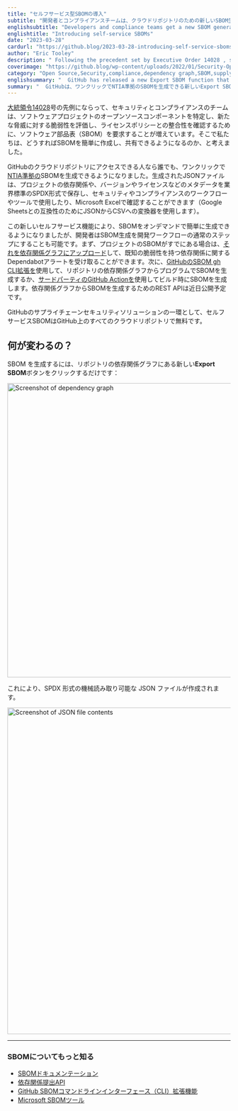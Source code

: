 ```yaml
---
title: "セルフサービス型SBOMの導入"
subtitle: "開発者とコンプライアンスチームは、クラウドリポジトリのための新しいSBOM生成ツールを手に入れることができます。"
englishsubtitle: "Developers and compliance teams get a new SBOM generation tool for cloud repositories."
englishtitle: "Introducing self-service SBOMs"
date: "2023-03-28"
cardurl: "https://github.blog/2023-03-28-introducing-self-service-sboms/"
author: "Eric Tooley"
description: " Following the precedent set by Executive Order 14028 , security and compliance teams increasingly request software bills of materials (SBOMs) to identify the open source components of their software projects, assess their vulnerability to emerging threats, and verify alignment with license policies. So, we asked ourselves, how do we make SBOMs easier to generate and share?  Today, we’re happy to announce a new Export SBOM function that allows anyone with read access to a GitHub cloud repository to generate an NTIA -compliant SBOM with a single click. The resulting JSON file saves project dependencies and metadata, like versions and licenses in the industry standard SPDX format, which can then be used with security and compliance workflows and tools, or reviewed in Microsoft Excel (use a JSON-to-CSV converter for compatibility with Google Sheets).  While this new self-service capability makes it easy to generate SBOMs on-demand, developers can also make SBOM generation a regular step of their development workflow. First, if you already have an SBOM for your project, you can upload it to the dependency graph to receive Dependabot alerts on any dependencies with known vulnerabilities. Next, use GitHub’s SBOM gh CLI extension to programmatically generate SBOMs from your repository’s dependency graph, or use a third-party GitHub Action to generate SBOMs at build time. A REST API fo"
coverimage: "https://github.blog/wp-content/uploads/2022/01/Security-Open-Source-Product.png?resize=1200%2C630"
category: "Open Source,Security,compliance,dependency graph,SBOM,supply chain security"
englishsummary: "  GitHub has released a new Export SBOM function that allows users to generate NTIA-compliant SBOMs with a single click, as well as programmatically generate SBOMs and use third-party GitHub Actions to generate SB"
summary: "  GitHubは、ワンクリックでNTIA準拠のSBOMを生成できる新しいExport SBOM機能をリリースし、プログラムによるSBOM生成やサードパーティのGitHub Actionsを使用してSBOMを生成できるようにしました。"
---
```


<p><a href="https://www.nist.gov/itl/executive-order-14028-improving-nations-cybersecurity">大統領令14028</a>号の先例にならって、セキュリティとコンプライアンスのチームは、ソフトウェアプロジェクトのオープンソースコンポーネントを特定し、新たな脅威に対する脆弱性を評価し、ライセンスポリシーとの整合性を確認するために、ソフトウェア部品表（SBOM）を要求することが増えています。そこで私たちは、どうすればSBOMを簡単に作成し、共有できるようになるのか、と考えました。</p>
<p>GitHubのクラウドリポジトリにアクセスできる人なら誰でも、ワンクリックで<a href="https://ntia.gov/page/software-bill-materials">NTIA準拠の</a>SBOMを生成できるようになりました。生成されたJSONファイルは、プロジェクトの依存関係や、バージョンやライセンスなどのメタデータを業界標準のSPDX形式で保存し、セキュリティやコンプライアンスのワークフローやツールで使用したり、Microsoft Excelで確認することができます（Google Sheetsとの互換性のためにJSONからCSVへの変換器を使用します）。</p>
<p>この新しいセルフサービス機能により、SBOMをオンデマンドで簡単に生成できるようになりましたが、開発者はSBOM生成を開発ワークフローの通常のステップにすることも可能です。まず、プロジェクトのSBOMがすでにある場合は、<a href="https://docs.github.com/code-security/supply-chain-security/understanding-your-software-supply-chain/using-the-dependency-submission-api">それを依存関係グラフにアップロード</a>して、既知の脆弱性を持つ依存関係に関するDependabotアラートを受け取ることができます。次に、<a href="https://github.com/advanced-security/gh-sbom">GitHubのSBOM gh CLI拡張を</a>使用して、リポジトリの依存関係グラフからプログラムでSBOMを生成するか、<a href="https://docs.github.com/code-security/supply-chain-security/understanding-your-software-supply-chain/using-the-dependency-submission-api#generating-and-submitting-a-software-bill-of-materials-sbom">サードパーティのGitHub Actionを</a>使用してビルド時にSBOMを生成します。依存関係グラフからSBOMを生成するためのREST APIは近日公開予定です。</p>
<p>GitHubのサプライチェーンセキュリティソリューションの一環として、セルフサービスSBOMはGitHub上のすべてのクラウドリポジトリで無料です。</p>
<h2 id="whats-changing">何が変わるの？<a href="#whats-changing" class="heading-link pl-2 text-italic text-bold" aria-label="What’s changing?"></a></h2>
<p>SBOM を生成するには、リポジトリの依存関係グラフにある新しい<strong>Export SBOM</strong>ボタンをクリックするだけです：</p>
<p><img decoding="async" src="https://github.blog/wp-content/uploads/2023/03/sbom1.png?w=1024&#038;resize=1024%2C664" alt="Screenshot of dependency graph" width="1024" height="664" class="aligncenter size-large wp-image-70955 width-fit" srcset="https://github.blog/wp-content/uploads/2023/03/sbom1.png?w=1600 1600w, https://github.blog/wp-content/uploads/2023/03/sbom1.png?w=300 300w, https://github.blog/wp-content/uploads/2023/03/sbom1.png?w=768 768w, https://github.blog/wp-content/uploads/2023/03/sbom1.png?w=1024&#038;resize=1024%2C664 1024w, https://github.blog/wp-content/uploads/2023/03/sbom1.png?w=1536 1536w" sizes="(max-width: 1000px) 100vw, 1000px" data-recalc-dims="1" /></p>
<p>これにより、SPDX 形式の機械読み取り可能な JSON ファイルが作成されます。</p>
<p><img decoding="async" loading="lazy" src="https://github.blog/wp-content/uploads/2023/03/sbom2.png?w=1024&#038;resize=1024%2C737" alt="Screenshot of JSON file contents" width="1024" height="737" class="aligncenter size-large wp-image-70956 width-fit" srcset="https://github.blog/wp-content/uploads/2023/03/sbom2.png?w=1600 1600w, https://github.blog/wp-content/uploads/2023/03/sbom2.png?w=300 300w, https://github.blog/wp-content/uploads/2023/03/sbom2.png?w=768 768w, https://github.blog/wp-content/uploads/2023/03/sbom2.png?w=1024&#038;resize=1024%2C737 1024w, https://github.blog/wp-content/uploads/2023/03/sbom2.png?w=1536 1536w" sizes="(max-width: 1000px) 100vw, 1000px" data-recalc-dims="1" /></p>
<hr>
<h3 id="learn-more-about-sboms">SBOMについてもっと知る<a href="#learn-more-about-sboms" class="heading-link pl-2 text-italic text-bold" aria-label="Learn more about SBOMs"></a></h3>
<ul>
<li><a href="https://docs.github.com/code-security/supply-chain-security/understanding-your-software-supply-chain/exporting-a-software-bill-of-materials-for-your-repository">SBOMドキュメンテーション</a></li>
<li><a href="https://docs.github.com/code-security/supply-chain-security/understanding-your-software-supply-chain/using-the-dependency-submission-api">依存関係提出API</a></li>
<li><a href="https://github.com/advanced-security/gh-sbom">GitHub SBOMコマンドラインインターフェース（CLI）拡張機能</a></li>
<li><a href="https://github.com/microsoft/sbom-tool">Microsoft SBOMツール</a></li>
</ul>


